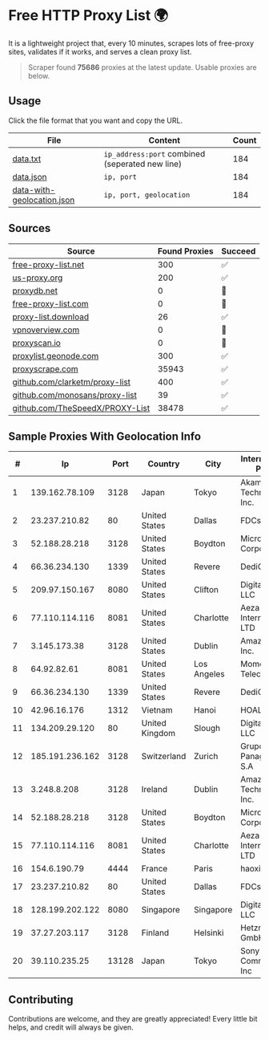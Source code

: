 
# Free HTTP Proxy List 🌍

It is a lightweight project that, every 10 minutes, scrapes lots of free-proxy sites, validates if it works, and serves a clean proxy list.


> Scraper found **75686** proxies at the latest update. Usable proxies are below.

## Usage

Click the file format that you want and copy the URL.


|File|Content|Count|
|----|-------|-----|
|[data.txt](https://raw.githubusercontent.com/themiralay/Proxy-List-World/master/data.txt)|`ip_address:port` combined (seperated new line)|184|
|[data.json](https://raw.githubusercontent.com/themiralay/Proxy-List-World/master/data.json)|`ip, port`|184|
|[data-with-geolocation.json](https://raw.githubusercontent.com/themiralay/Proxy-List-World/master/data-with-geolocation.json)|`ip, port, geolocation`|184|

## Sources

|Source|Found Proxies|Succeed|
|------|-------------|-------|
|[free-proxy-list.net](https://free-proxy-list.net)|300|✅|
|[us-proxy.org](https://www.us-proxy.org)|200|✅|
|[proxydb.net](http://proxydb.net)|0|🚫|
|[free-proxy-list.com](https://free-proxy-list.com/?page=&port=&type%5B%5D=http&type%5B%5D=https&up_time=0&search=Search)|0|🚫|
|[proxy-list.download](https://www.proxy-list.download/HTTP)|26|✅|
|[vpnoverview.com](https://vpnoverview.com/privacy/anonymous-browsing/free-proxy-servers)|0|🚫|
|[proxyscan.io](https://www.proxyscan.io)|0|🚫|
|[proxylist.geonode.com](https://proxylist.geonode.com/api/proxy-list?limit=300&page=1&sort_by=lastChecked&sort_type=desc&protocols=http,https)|300|✅|
|[proxyscrape.com](https://api.proxyscrape.com/v2/?request=displayproxies&protocol=http&timeout=10000&country=all&ssl=all&anonymity=all)|35943|✅|
|[github.com/clarketm/proxy-list](https://raw.githubusercontent.com/clarketm/proxy-list/master/proxy-list-raw.txt)|400|✅|
|[github.com/monosans/proxy-list](https://raw.githubusercontent.com/monosans/proxy-list/main/proxies/http.txt)|39|✅|
|[github.com/TheSpeedX/PROXY-List](https://raw.githubusercontent.com/TheSpeedX/PROXY-List/master/http.txt)|38478|✅|


## Sample Proxies With Geolocation Info

|#|Ip|Port|Country|City|Internet Service Provider|
|-|--|----|-------|----|-------------------------|
|1|139.162.78.109|3128|Japan|Tokyo|Akamai Technologies, Inc.|
|2|23.237.210.82|80|United States|Dallas|FDCservers.net|
|3|52.188.28.218|3128|United States|Boydton|Microsoft Corporation|
|4|66.36.234.130|1339|United States|Revere|DediOutlet, LLC|
|5|209.97.150.167|8080|United States|Clifton|DigitalOcean, LLC|
|6|77.110.114.116|8081|United States|Charlotte|Aeza International LTD|
|7|3.145.173.38|3128|United States|Dublin|Amazon.com, Inc.|
|8|64.92.82.61|8081|United States|Los Angeles|Momentum Telecom, Inc.|
|9|66.36.234.130|1339|United States|Revere|DediOutlet, LLC|
|10|42.96.16.176|1312|Vietnam|Hanoi|HOALAC-VNNIC|
|11|134.209.29.120|80|United Kingdom|Slough|DigitalOcean, LLC|
|12|185.191.236.162|3128|Switzerland|Zurich|Grupo Panaglobal 15 S.A|
|13|3.248.8.208|3128|Ireland|Dublin|Amazon Technologies Inc.|
|14|52.188.28.218|3128|United States|Boydton|Microsoft Corporation|
|15|77.110.114.116|8081|United States|Charlotte|Aeza International LTD|
|16|154.6.190.79|4444|France|Paris|haoxiangyun|
|17|23.237.210.82|80|United States|Dallas|FDCservers.net|
|18|128.199.202.122|8080|Singapore|Singapore|DigitalOcean, LLC|
|19|37.27.203.117|3128|Finland|Helsinki|Hetzner Online GmbH|
|20|39.110.235.25|13128|Japan|Tokyo|Sony Network Communications Inc|



## Contributing

Contributions are welcome, and they are greatly appreciated! Every
little bit helps, and credit will always be given.


